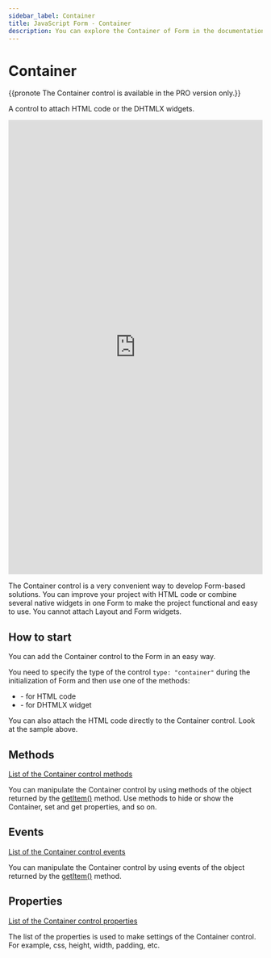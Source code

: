 ```yaml
---
sidebar_label: Container
title: JavaScript Form - Container 
description: You can explore the Container of Form in the documentation of the DHTMLX JavaScript UI library. Browse developer guides and API reference, try out code examples and live demos, and download a free 30-day evaluation version of DHTMLX Suite 7.
---
```


# Container

{{pronote The Container control is available in the PRO version only.}}

A control to attach HTML code or the DHTMLX widgets.

<iframe src="https://snippet.dhtmlx.com/cnxi9eqq?mode=js" frameborder="0" class="snippet_iframe" width="100%" height="900"></iframe>

The Container control is a very convenient way to develop Form-based solutions. You can improve your project with HTML code or combine several native widgets in one Form to make the project functional and easy to use. You cannot attach Layout and Form widgets.

## How to start

You can add the Container control to the Form in an easy way.

You need to specify the type of the control `type: "container"` during the initialization of Form and then use one of the methods:

- [](form/api/container/container_attachhtml_method.md) - for HTML code
- [](form/api/container/container_attach_method.md) - for DHTMLX widget

You can also attach the HTML code directly to the Container control. Look at the sample above.

## Methods

[List of the Container control methods](form/api/api_overview.md#container-methods)

You can manipulate the Container control by using methods of the object returned by the [getItem()](form/api/form_getitem_method.md) method. Use methods to hide or show the Container, set and get properties, and so on.

## Events

[List of the Container control events](form/api/api_overview.md#container-events)

You can manipulate the Container control by using events of the object returned by the [getItem()](form/api/form_getitem_method.md) method.

## Properties

[List of the Container control properties](form/api/container/api_container_properties.md)

The list of the properties is used to make settings of the Container control. For example, css, height, width, padding, etc.
